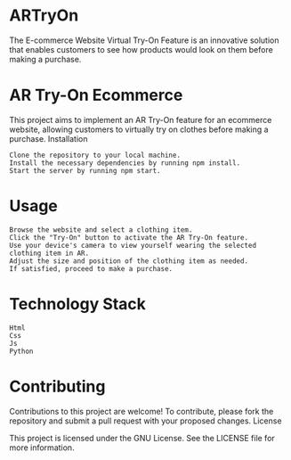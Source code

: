 # ARTryOn
The E-commerce Website Virtual Try-On Feature is an innovative solution that enables customers to see how products would look on them before making a purchase.

# AR Try-On Ecommerce

This project aims to implement an AR Try-On feature for an ecommerce website, allowing customers to virtually try on clothes before making a purchase.
Installation

    Clone the repository to your local machine.
    Install the necessary dependencies by running npm install.
    Start the server by running npm start.

# Usage

    Browse the website and select a clothing item.
    Click the "Try-On" button to activate the AR Try-On feature.
    Use your device's camera to view yourself wearing the selected clothing item in AR.
    Adjust the size and position of the clothing item as needed.
    If satisfied, proceed to make a purchase.

# Technology Stack

    Html
    Css
    Js
    Python


# Contributing

Contributions to this project are welcome! To contribute, please fork the repository and submit a pull request with your proposed changes.
License

This project is licensed under the GNU License. See the LICENSE file for more information.
